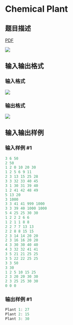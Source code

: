 # Chemical Plant

## 题目描述

[problemUrl]: https://uva.onlinejudge.org/index.php?option=com_onlinejudge&Itemid=8&category=243&page=show_problem&problem=3290

[PDF](https://uva.onlinejudge.org/external/121/p12138.pdf)

![](https://cdn.luogu.com.cn/upload/vjudge_pic/UVA12138/edd2957ece64508453cdc87356c0706033554a0b.png)

## 输入输出格式

### 输入格式

![](https://cdn.luogu.com.cn/upload/vjudge_pic/UVA12138/5306875d118d700a4d5ae7189e9c3bda056928b6.png)

### 输出格式

![](https://cdn.luogu.com.cn/upload/vjudge_pic/UVA12138/9bcdc4562e8e5c3b24e86063387c6b0b310a1d24.png)

## 输入输出样例

### 输入样例 #1

```cpp
3 6 50
2 50
1 2 0 10 20 30
1 2 5 6 9 11
2 3 13 15 25 28
3 3 32 33 40 45
3 1 30 31 39 40
1 2 41 42 48 49
5 13 20
3 1000
3 3 41 41 999 1000
3 3 39 40 1000 1000
5 4 25 25 30 30
1 2 2 2 6 6
1 2 1 1 8 8
2 2 7 7 13 13
2 2 8 8 15 15
2 3 14 14 20 20
2 3 16 16 20 20
4 3 30 30 40 40
4 3 32 32 41 41
3 5 21 21 25 25
3 5 22 22 25 25
3 3 50
3 30
1 2 5 10 15 25
2 3 20 20 30 30
2 3 25 25 30 30
0 0 0
```


### 输出样例 #1

```cpp
Plant 1: 27
Plant 2: 15
Plant 3: 30
```


